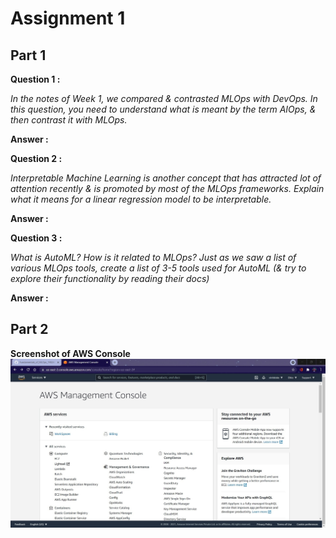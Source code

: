# Assignment 1
## __Part 1__
__Question 1 :__

*In the notes of Week 1, we compared & contrasted MLOps with DevOps. In this question, you need to understand what is meant by the term AIOps, & then contrast it with MLOps.*

__Answer :__


__Question 2 :__

*Interpretable Machine Learning is another concept that has attracted lot of attention recently & is promoted by most of the MLOps frameworks. Explain what it means for a linear regression model to be interpretable.*

__Answer :__

__Question 3 :__

_What is AutoML? How is it related to MLOps? Just as we saw a list of various MLOps tools, create a list of 3-5 tools used for AutoML (& try to explore their functionality by reading their docs)_

__Answer :__

## __Part 2__
**Screenshot of AWS Console**
![Amazon Web Services Console](AWSConsole.jpg)
